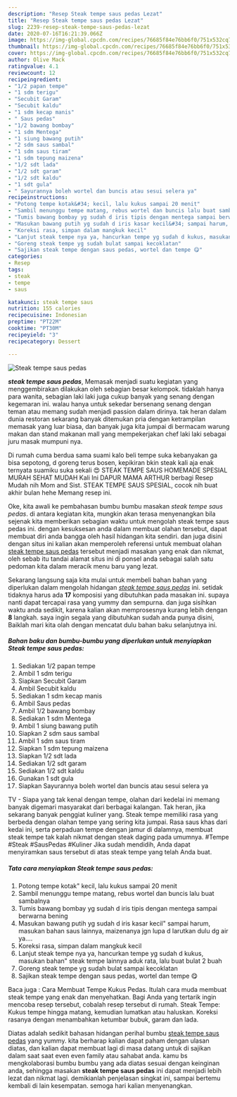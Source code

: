 ```yaml
---
description: "Resep Steak tempe saus pedas Lezat"
title: "Resep Steak tempe saus pedas Lezat"
slug: 2239-resep-steak-tempe-saus-pedas-lezat
date: 2020-07-16T16:21:39.066Z
image: https://img-global.cpcdn.com/recipes/76685f84e76bb6f0/751x532cq70/steak-tempe-saus-pedas-foto-resep-utama.jpg
thumbnail: https://img-global.cpcdn.com/recipes/76685f84e76bb6f0/751x532cq70/steak-tempe-saus-pedas-foto-resep-utama.jpg
cover: https://img-global.cpcdn.com/recipes/76685f84e76bb6f0/751x532cq70/steak-tempe-saus-pedas-foto-resep-utama.jpg
author: Olive Mack
ratingvalue: 4.1
reviewcount: 12
recipeingredient:
- "1/2 papan tempe"
- "1 sdm terigu"
- "Secubit Garam"
- "Secubit kaldu"
- "1 sdm kecap manis"
- " Saus pedas"
- "1/2 bawang bombay"
- "1 sdm Mentega"
- "1 siung bawang putih"
- "2 sdm saus sambal"
- "1 sdm saus tiram"
- "1 sdm tepung maizena"
- "1/2 sdt lada"
- "1/2 sdt garam"
- "1/2 sdt kaldu"
- "1 sdt gula"
- " Sayurannya boleh wortel dan buncis atau sesui selera ya"
recipeinstructions:
- "Potong tempe kotak&#34; kecil, lalu kukus sampai 20 menit"
- "Sambil menunggu tempe matang, rebus wortel dan buncis lalu buat sambalnya"
- "Tumis bawang bombay yg sudah d iris tipis dengan mentega sampai berwarna bening"
- "Masukan bawang putih yg sudah d iris kasar kecil&#34; sampai harum, masukan bahan saus lainnya, maizenanya jgn lupa d larutkan dulu dg air ya...."
- "Koreksi rasa, simpan dalam mangkuk kecil"
- "Lanjut steak tempe nya ya, hancurkan tempe yg sudah d kukus, masukan bahan&#34; steak tempe lainnya aduk rata, lalu buat bulat 2 buah"
- "Goreng steak tempe yg sudah bulat sampai kecoklatan"
- "Sajikan steak tempe dengan saus pedas, wortel dan tempe 😋"
categories:
- Resep
tags:
- steak
- tempe
- saus

katakunci: steak tempe saus 
nutrition: 155 calories
recipecuisine: Indonesian
preptime: "PT22M"
cooktime: "PT30M"
recipeyield: "3"
recipecategory: Dessert

---
```



![Steak tempe saus pedas](https://img-global.cpcdn.com/recipes/76685f84e76bb6f0/751x532cq70/steak-tempe-saus-pedas-foto-resep-utama.jpg)

<b><i>steak tempe saus pedas</i></b>, Memasak menjadi suatu kegiatan yang menggembirakan dilakukan oleh sebagian besar kelompok. tidaklah hanya para wanita, sebagian laki laki juga cukup banyak yang senang dengan kegemaran ini. walau hanya untuk sekedar bersenang senang dengan teman atau memang sudah menjadi passion dalam dirinya. tak heran dalam dunia restoran sekarang banyak ditemukan pria dengan ketrampilan memasak yang luar biasa, dan banyak juga kita jumpai di bermacam warung makan dan stand makanan mall yang mempekerjakan chef laki laki sebagai juru masak mumpuni nya.

Di rumah cuma berdua sama suami kalo beli tempe suka kebanyakan ga bisa sepotong, d goreng terus bosen, kepikiran bkin steak kali aja enak ternyata suamiku suka sekali 😍 STEAK TEMPE SAUS HOMEMADE SPESIAL MURAH SEHAT MUDAH Kali Ini DAPUR MAMA ARTHUR berbagi Resep Mudah nih Mom and Sist. STEAK TEMPE SAUS SPESIAL, cocok nih buat akhir bulan hehe Memang resep ini.

Oke, kita awali ke pembahasan bumbu bumbu masakan <i>steak tempe saus pedas</i>. di antara kegiatan kita, mungkin akan terasa menyenangkan bila sejenak kita memberikan sebagian waktu untuk mengolah steak tempe saus pedas ini. dengan kesuksesan anda dalam membuat olahan tersebut, dapat membuat diri anda bangga oleh hasil hidangan kita sendiri. dan juga disini dengan situs ini kalian akan memperoleh referensi untuk membuat olahan <u>steak tempe saus pedas</u> tersebut menjadi masakan yang enak dan nikmat, oleh sebab itu tandai alamat situs ini di ponsel anda sebagai salah satu pedoman kita dalam meracik menu baru yang lezat.


Sekarang langsung saja kita mulai untuk membeli bahan bahan yang diperlukan dalam mengolah hidangan <u><i>steak tempe saus pedas</i></u> ini. setidak tidaknya harus ada <b>17</b> komposisi yang dibutuhkan pada masakan ini. supaya nanti dapat tercapai rasa yang yummy dan sempurna. dan juga sisihkan waktu anda sedikit, karena kalian akan memprosesnya kurang lebih dengan <b>8</b> langkah. saya ingin segala yang dibutuhkan sudah anda punya disini, Baiklah mari kita olah dengan mencatat dulu bahan baku selanjutnya ini.

<!--inarticleads1-->

##### Bahan baku dan bumbu-bumbu yang diperlukan untuk menyiapkan Steak tempe saus pedas:

1. Sediakan 1/2 papan tempe
1. Ambil 1 sdm terigu
1. Siapkan Secubit Garam
1. Ambil Secubit kaldu
1. Sediakan 1 sdm kecap manis
1. Ambil  Saus pedas
1. Ambil 1/2 bawang bombay
1. Sediakan 1 sdm Mentega
1. Ambil 1 siung bawang putih
1. Siapkan 2 sdm saus sambal
1. Ambil 1 sdm saus tiram
1. Siapkan 1 sdm tepung maizena
1. Siapkan 1/2 sdt lada
1. Sediakan 1/2 sdt garam
1. Sediakan 1/2 sdt kaldu
1. Gunakan 1 sdt gula
1. Siapkan  Sayurannya boleh wortel dan buncis atau sesui selera ya


TV - Siapa yang tak kenal dengan tempe, olahan dari kedelai ini memang banyak digemari masyarakat dari berbagai kalangan. Tak heran, jika sekarang banyak penggiat kuliner yang. Steak tempe memiliki rasa yang berbeda dengan olahan tempe yang sering kita jumpai. Rasa saus khas dari kedai ini, serta perpaduan tempe dengan jamur di dalamnya, membuat steak tempe tak kalah nikmat dengan steak daging pada umumnya. #Tempe #Steak #SausPedas #Kuliner Jika sudah mendidih, Anda dapat menyiramkan saus tersebut di atas steak tempe yang telah Anda buat. 

<!--inarticleads2-->

##### Tata cara menyiapkan Steak tempe saus pedas:

1. Potong tempe kotak&#34; kecil, lalu kukus sampai 20 menit
1. Sambil menunggu tempe matang, rebus wortel dan buncis lalu buat sambalnya
1. Tumis bawang bombay yg sudah d iris tipis dengan mentega sampai berwarna bening
1. Masukan bawang putih yg sudah d iris kasar kecil&#34; sampai harum, masukan bahan saus lainnya, maizenanya jgn lupa d larutkan dulu dg air ya....
1. Koreksi rasa, simpan dalam mangkuk kecil
1. Lanjut steak tempe nya ya, hancurkan tempe yg sudah d kukus, masukan bahan&#34; steak tempe lainnya aduk rata, lalu buat bulat 2 buah
1. Goreng steak tempe yg sudah bulat sampai kecoklatan
1. Sajikan steak tempe dengan saus pedas, wortel dan tempe 😋


Baca juga : Cara Membuat Tempe Kukus Pedas. Itulah cara muda membuat steak tempe yang enak dan menyehatkan. Bagi Anda yang tertarik ingin mencoba resep tersebut, cobalah resep tersebut di rumah. Steak Tempe: Kukus tempe hingga matang, kemudian lumatkan atau haluskan. Koreksi rasanya dengan menambahkan ketumbar bubuk, garam dan lada. 

Diatas adalah sedikit bahasan hidangan perihal bumbu <u>steak tempe saus pedas</u> yang yummy. kita berharap kalian dapat paham dengan ulasan diatas, dan kalian dapat membuat lagi di masa datang untuk di sajikan dalam saat saat even even family atau sahabat anda. kamu bs mengkolaborasi bumbu bumbu yang ada diatas sesuai dengan keinginan anda, sehingga masakan <b>steak tempe saus pedas</b> ini dapat menjadi lebih lezat dan nikmat lagi. demikianlah penjelasan singkat ini, sampai bertemu kembali di lain kesempatan. semoga hari kalian menyenangkan.
